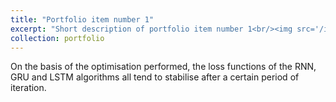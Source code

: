 ```yaml
---
title: "Portfolio item number 1"
excerpt: "Short description of portfolio item number 1<br/><img src='/images/plot1.png'>"
collection: portfolio
---
```


On the basis of the optimisation performed, the loss functions of the RNN, GRU and LSTM algorithms all tend to stabilise after a certain period of iteration.
